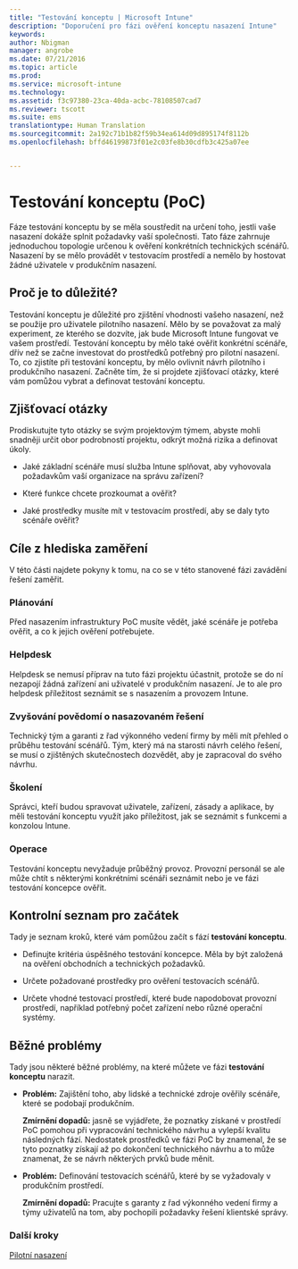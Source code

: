 ```yaml
---
title: "Testování konceptu | Microsoft Intune"
description: "Doporučení pro fázi ověření konceptu nasazení Intune"
keywords: 
author: Nbigman
manager: angrobe
ms.date: 07/21/2016
ms.topic: article
ms.prod: 
ms.service: microsoft-intune
ms.technology: 
ms.assetid: f3c97380-23ca-40da-acbc-78108507cad7
ms.reviewer: tscott
ms.suite: ems
translationtype: Human Translation
ms.sourcegitcommit: 2a192c71b1b82f59b34ea614d09d895174f8112b
ms.openlocfilehash: bffd46199873f01e2c03fe8b30cdfb3c425a07ee


---
```


# Testování konceptu (PoC)
Fáze testování konceptu by se měla soustředit na určení toho, jestli vaše nasazení dokáže splnit požadavky vaší společnosti. Tato fáze zahrnuje jednoduchou topologie určenou k ověření konkrétních technických scénářů.  Nasazení by se mělo provádět v testovacím prostředí a nemělo by hostovat žádné uživatele v produkčním nasazení.

## Proč je to důležité?
Testování konceptu je důležité pro zjištění vhodnosti vašeho nasazení, než se použije pro uživatele pilotního nasazení. Mělo by se považovat za malý experiment, ze kterého se dozvíte, jak bude Microsoft Intune fungovat ve vašem prostředí. Testování konceptu by mělo také ověřit konkrétní scénáře, dřív než se začne investovat do prostředků potřebný pro pilotní nasazení. To, co zjistíte při testování konceptu, by mělo ovlivnit návrh pilotního i produkčního nasazení.
Začněte tím, že si projdete zjišťovací otázky, které vám pomůžou vybrat a definovat testování konceptu.

## Zjišťovací otázky
Prodiskutujte tyto otázky se svým projektovým týmem, abyste mohli snadněji určit obor podrobností projektu, odkrýt možná rizika a definovat úkoly.

-   Jaké základní scénáře musí služba Intune splňovat, aby vyhovovala požadavkům vaší organizace na správu zařízení?

-   Které funkce chcete prozkoumat a ověřit?

-   Jaké prostředky musíte mít v testovacím prostředí, aby se daly tyto scénáře ověřit?

## Cíle z hlediska zaměření
V této části najdete pokyny k tomu, na co se v této stanovené fázi zavádění řešení zaměřit.

### Plánování
Před nasazením infrastruktury PoC musíte vědět, jaké scénáře je potřeba ověřit, a co k jejich ověření potřebujete.

### Helpdesk
Helpdesk se nemusí příprav na tuto fázi projektu účastnit, protože se do ní nezapojí žádná zařízení ani uživatelé v produkčním nasazení. Je to ale pro helpdesk příležitost seznámit se s nasazením a provozem Intune.

### Zvyšování povědomí o nasazovaném řešení
Technický tým a garanti z řad výkonného vedení firmy by měli mít přehled o průběhu testování scénářů. Tým, který má na starosti návrh celého řešení, se musí o zjištěných skutečnostech dozvědět, aby je zapracoval do svého návrhu.

### Školení
Správci, kteří budou spravovat uživatele, zařízení, zásady a aplikace, by měli testování konceptu využít jako příležitost, jak se seznámit s funkcemi a konzolou Intune.

### Operace
Testování konceptu nevyžaduje průběžný provoz. Provozní personál se ale může chtít s některými konkrétními scénáři seznámit nebo je ve fázi testování koncepce ověřit.

## Kontrolní seznam pro začátek
Tady je seznam kroků, které vám pomůžou začít s fází **testování konceptu**.

-   Definujte kritéria úspěšného testování koncepce. Měla by být založená na ověření obchodních a technických požadavků.

-   Určete požadované prostředky pro ověření testovacích scénářů.

-   Určete vhodné testovací prostředí, které bude napodobovat provozní prostředí, například potřebný počet zařízení nebo různé operační systémy.

## Běžné problémy
Tady jsou některé běžné problémy, na které můžete ve fázi **testování konceptu** narazit.

-   **Problém:** Zajištění toho, aby lidské a technické zdroje ověřily scénáře, které se podobají produkčním.

    **Zmírnění dopadů:** jasně se vyjádřete, že poznatky získané v prostředí PoC pomohou při vypracování technického návrhu a vylepší kvalitu následných fází. Nedostatek prostředků ve fázi PoC by znamenal, že se tyto poznatky získají až po dokončení technického návrhu a to může znamenat, že se návrh některých prvků bude měnit.

-   **Problém:** Definování testovacích scénářů, které by se vyžadovaly v produkčním prostředí.

    **Zmírnění dopadů:** Pracujte s garanty z řad výkonného vedení firmy a týmy uživatelů na tom, aby pochopili požadavky řešení klientské správy.

### Další kroky
[Pilotní nasazení](pilot.md)



<!--HONumber=Jul16_HO4-->


